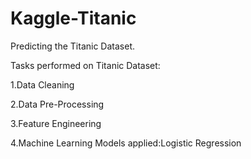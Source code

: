 # Kaggle-Titanic

Predicting the Titanic Dataset.

Tasks performed on Titanic Dataset:

1.Data Cleaning

2.Data Pre-Processing

3.Feature Engineering

4.Machine Learning Models applied:Logistic Regression
